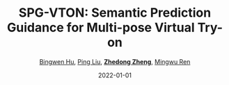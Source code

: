 ---
title: "SPG-VTON: Semantic Prediction Guidance for Multi-pose Virtual Try-on"
collection: publications
permalink: /publication/SPG-VTON2022
date: 2022-01-01
doi: 10.1109/TMM.2022.3143712
venue: 'IEEE Transactions on Multimedia'
paperurl: 'https://zdzheng.xyz/files/TMM_Hu.pdf'
author: '<a href="https://zdzheng.xyz/authors/Bingwen-Hu">Bingwen Hu</a>, <a href="https://zdzheng.xyz/authors/Ping-Liu">Ping Liu</a>, <a href="https://zdzheng.xyz/authors/Zhedong-Zheng"><strong>Zhedong Zheng</strong></a>, <a href="https://zdzheng.xyz/authors/Mingwu-Ren">Mingwu Ren</a>'
citation: ' Bingwen Hu,  Ping Liu,  Zhedong Zheng,  Mingwu Ren, &quot;SPG-VTON: Semantic Prediction Guidance for Multi-pose Virtual Try-on.&quot; IEEE Transactions on Multimedia, 2022. DOI: 10.1109/TMM.2022.3143712'
pub_year: '2022'
bib: >
    @article{hu2022spg,  
    author = "Hu, Bingwen and Liu, Ping and Zheng, Zhedong and Ren, Mingwu",  
    doi = "10.1109/TMM.2022.3143712",  
    title = "SPG-VTON: Semantic Prediction Guidance for Multi-pose Virtual Try-on",  
    journal = "IEEE Transactions on Multimedia",  
    url = "https://zdzheng.xyz/files/TMM\_Hu.pdf",  
    year = "2022"
    }

---
